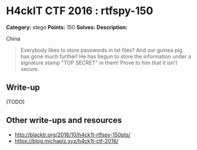 # H4ckIT CTF 2016 : rtfspy-150

**Category:** stego
**Points:** 150
**Solves:**
**Description:**

China

> Everybody likes to store passwords in txt files? And our guinea pig has gone much further! He has begun to store the information under a signature stamp "TOP SECRET" in them! Prove to him that it isn't secure.

## Write-up

(TODO)

## Other write-ups and resources

* http://blacktr.org/2016/10/h4ck1t-rtfspy-150pts/
* https://blog.michaelz.xyz/h4ck1t-ctf-2016/
